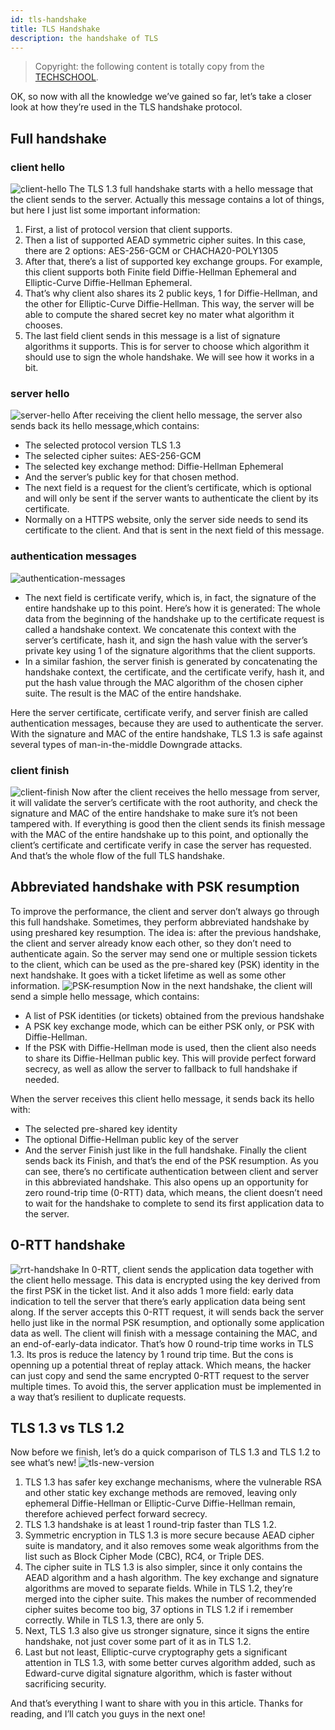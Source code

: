 ```yaml
---
id: tls-handshake
title: TLS Handshake
description: the handshake of TLS
---
```


> Copyright: the following content is totally copy from the [TECHSCHOOL](https://dev.to/techschoolguru/a-complete-overview-of-ssl-tls-and-its-cryptographic-system-36pd).

OK, so now with all the knowledge we’ve gained so far, let’s take a closer look at how they’re used in the TLS handshake protocol.

## Full handshake

### client hello

![client-hello](/img/tls/client-hello.png) The TLS 1.3 full handshake starts with a hello message that the client sends to the server. Actually this message contains a lot of things, but here I just list some important information:

1. First, a list of protocol version that client supports.
2. Then a list of supported AEAD symmetric cipher suites. In this case, there are 2 options: AES-256-GCM or CHACHA20-POLY1305
3. After that, there’s a list of supported key exchange groups. For example, this client supports both Finite field Diffie-Hellman Ephemeral and Elliptic-Curve Diffie-Hellman Ephemeral.
4. That’s why client also shares its 2 public keys, 1 for Diffie-Hellman, and the other for Elliptic-Curve Diffie-Hellman. This way, the server will be able to compute the shared secret key no mater what algorithm it chooses.
5. The last field client sends in this message is a list of signature algorithms it supports. This is for server to choose which algorithm it should use to sign the whole handshake. We will see how it works in a bit.

### server hello

![server-hello](/img/tls/server-hello.png) After receiving the client hello message, the server also sends back its hello message,which contains:

- The selected protocol version TLS 1.3
- The selected cipher suites: AES-256-GCM
- The selected key exchange method: Diffie-Hellman Ephemeral
- And the server’s public key for that chosen method.
- The next field is a request for the client’s certificate, which is optional and will only be sent if the server wants to authenticate the client by its certificate.
- Normally on a HTTPS website, only the server side needs to send its certificate to the client. And that is sent in the next field of this message.

### authentication messages

![authentication-messages](/img/tls/authentication-messages.png)

- The next field is certificate verify, which is, in fact, the signature of the entire handshake up to this point. Here’s how it is generated: The whole data from the beginning of the handshake up to the certificate request is called a handshake context. We concatenate this context with the server’s certificate, hash it, and sign the hash value with the server’s private key using 1 of the signature algorithms that the client supports.
- In a similar fashion, the server finish is generated by concatenating the handshake context, the certificate, and the certificate verify, hash it, and put the hash value through the MAC algorithm of the chosen cipher suite. The result is the MAC of the entire handshake.

Here the server certificate, certificate verify, and server finish are called authentication messages, because they are used to authenticate the server. With the signature and MAC of the entire handshake, TLS 1.3 is safe against several types of man-in-the-middle Downgrade attacks.

### client finish

![client-finish](/img/tls/client-finish.png) Now after the client receives the hello message from server, it will validate the server’s certificate with the root authority, and check the signature and MAC of the entire handshake to make sure it’s not been tampered with. If everything is good then the client sends its finish message with the MAC of the entire handshake up to this point, and optionally the client’s certificate and certificate verify in case the server has requested. And that’s the whole flow of the full TLS handshake.

## Abbreviated handshake with PSK resumption

To improve the performance, the client and server don’t always go through this full handshake. Sometimes, they perform abbreviated handshake by using preshared key resumption. The idea is: after the previous handshake, the client and server already know each other, so they don’t need to authenticate again. So the server may send one or multiple session tickets to the client, which can be used as the pre-shared key (PSK) identity in the next handshake. It goes with a ticket lifetime as well as some other information. ![PSK-resumption](/img/tls/PSK-resumption.png) Now in the next handshake, the client will send a simple hello message, which contains:

- A list of PSK identities (or tickets) obtained from the previous handshake
- A PSK key exchange mode, which can be either PSK only, or PSK with Diffie-Hellman.
- If the PSK with Diffie-Hellman mode is used, then the client also needs to share its Diffie-Hellman public key. This will provide perfect forward secrecy, as well as allow the server to fallback to full handshake if needed.

When the server receives this client hello message, it sends back its hello with:

- The selected pre-shared key identity
- The optional Diffie-Hellman public key of the server
- And the server Finish just like in the full handshake. Finally the client sends back its Finish, and that’s the end of the PSK resumption. As you can see, there’s no certificate authentication between client and server in this abbreviated handshake. This also opens up an opportunity for zero round-trip time (0-RTT) data, which means, the client doesn’t need to wait for the handshake to complete to send its first application data to the server.

## 0-RTT handshake

![rrt-handshake](/img/tls/rrt-handshake.png) In 0-RTT, client sends the application data together with the client hello message. This data is encrypted using the key derived from the first PSK in the ticket list. And it also adds 1 more field: early data indication to tell the server that there’s early application data being sent along. If the server accepts this 0-RTT request, it will sends back the server hello just like in the normal PSK resumption, and optionally some application data as well. The client will finish with a message containing the MAC, and an end-of-early-data indicator. That’s how 0 round-trip time works in TLS 1.3. Its pros is reduce the latency by 1 round trip time. But the cons is openning up a potential threat of replay attack. Which means, the hacker can just copy and send the same encrypted 0-RTT request to the server multiple times. To avoid this, the server application must be implemented in a way that’s resilient to duplicate requests.

## TLS 1.3 vs TLS 1.2

Now before we finish, let’s do a quick comparison of TLS 1.3 and TLS 1.2 to see what’s new! ![tls-new-version](/img/tls/tls-new-version.png)

1. TLS 1.3 has safer key exchange mechanisms, where the vulnerable RSA and other static key exchange methods are removed, leaving only ephemeral Diffie-Hellman or Elliptic-Curve Diffie-Hellman remain, therefore achieved perfect forward secrecy.
1. TLS 1.3 handshake is at least 1 round-trip faster than TLS 1.2.
1. Symmetric encryption in TLS 1.3 is more secure because AEAD cipher suite is mandatory, and it also removes some weak algorithms from the list such as Block Cipher Mode (CBC), RC4, or Triple DES.
1. The cipher suite in TLS 1.3 is also simpler, since it only contains the AEAD algorithm and a hash algorithm. The key exchange and signature algorithms are moved to separate fields. While in TLS 1.2, they’re merged into the cipher suite. This makes the number of recommended cipher suites become too big, 37 options in TLS 1.2 if i remember correctly. While in TLS 1.3, there are only 5.
1. Next, TLS 1.3 also give us stronger signature, since it signs the entire handshake, not just cover some part of it as in TLS 1.2.
1. Last but not least, Elliptic-curve cryptography gets a significant attention in TLS 1.3, with some better curves algorithm added, such as Edward-curve digital signature algorithm, which is faster without sacrificing security.

And that’s everything I want to share with you in this article. Thanks for reading, and I’ll catch you guys in the next one!
